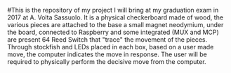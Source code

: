 #This is the repository of my project I will bring at my graduation exam in  2017 at A. Volta Sassuolo.
It is a physical checkerboard made of wood, the various pieces are attached to the base a small magnet neodymium, under the board, connected to Raspberry and some integrated (MUX and MCP) are present 64 Reed Switch that "trace" the movement of the pieces. Through stockfish and LEDs placed in each box, based on a user made move, the computer indicates the move in response. The user will be required to physically perform the decisive move from the computer.
